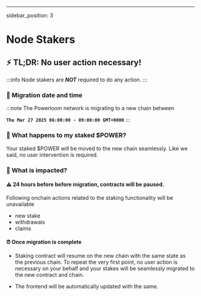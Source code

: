 ---
sidebar_position: 3

# Node Stakers

## ⚡️ TL;DR: No user action necessary! 

:::info
Node stakers are ***NOT*** required to do any action. 
:::

### 🚀 Migration date and time 

:::note
The Powerloom network is migrating to a new chain between 

**`Thu Mar 27 2025 06:00:00 - 09:00:00 GMT+0000`**
:::


### 🤨 What happens to my staked $POWER?

Your staked $POWER will be moved to the new chain seamlessly. Like we said, no user intervention is required.

### 🚦 What is impacted?

#### ⚠️ 24 hours before before migration, contracts will be paused. 

Following onchain actions related to the staking functionality will be unavailable

* new stake
* withdrawals
* claims 


#### ⏰ Once migration is complete 

* Staking contract will resume on the new chain with the same state as the previous chain. To repeat the very first point, no user action is necessary on your behalf and your stakes will be seamlessly migrated to the new contract and chain.

* The frontend will be automatically updated with the same.